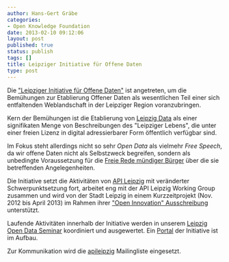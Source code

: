 ```yaml
---
author: Hans-Gert Gräbe
categories:
- Open Knowledge Foundation
date: 2013-02-10 09:12:06
layout: post
published: true
status: publish
tags: []
title: Leipziger Initiative für Offene Daten
type: post
---
```


Die ["Leipziger Initiative für Offene Daten"](http://leipzig-netz.de/index.php5/LD.LOD) ist angetreten, um die Bemühungen zur Etablierung Offener Daten als wesentlichen Teil einer sich entfaltenden Weblandschaft in der Leipziger Region voranzubringen.

Kern der Bemühungen ist die Etablierung von [Leipzig Data](http://leipzig-netz.de/index.php5/LD.LeipzigData) als einer signifikaten Menge von Beschreibungen des "Leipziger Lebens", die unter einer freien Lizenz in digital adressierbarer Form öffentlich verfügbar sind.

Im Fokus steht allerdings nicht so sehr _Open Data_ als vielmehr _Free Speech_, da wir offene Daten nicht als Selbstzweck begreifen, sondern als unbedingte Voraussetzung für die [Freie Rede mündiger Bürger](http://leipzig-netz.de/index.php5/LD.LeipzigData#Vision) über die sie betreffenden Angelegenheiten.

Die Initiative setzt die Aktivitäten von [API Leipzig](http://leipzig-netz.de/index.php5/LD.API-Leipzig) mit veränderter Schwerpunktsetzung fort, arbeitet eng mit der API Leipzig Working Group zusammen und wird von der Stadt Leipzig in einem Kurzzeitprojekt (Nov. 2012 bis April 2013) im Rahmen ihrer ["Open Innovation" Ausschreibung](http://leipzig-netz.de/index.php5/LD.OpenInnovation-12) unterstützt.

Laufende Aktivitäten innerhalb der Initiative werden in unserem [Leipzig Open Data Seminar](http://leipzig-netz.de/index.php5/LD.Seminar) koordiniert und ausgewertet. Ein [Portal](http://www.leipzig-data.de/) der Initiative ist im Aufbau.

Zur Kommunikation wird die [apileipzig](https://groups.google.com/forum/#%21forum/apileipzig) Mailingliste eingesetzt.

 